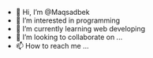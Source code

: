 - 👋 Hi, I’m @Maqsadbek
- 👀 I’m interested in programming
- 🌱 I’m currently learning web developing
- 💞️ I’m looking to collaborate on ...
- 📫 How to reach me ...

<!---
Maqsadbek/Maqsadbek is a ✨ special ✨ repository because its `README.md` (this file) appears on your GitHub profile.
You can click the Preview link to take a look at your changes.
--->
